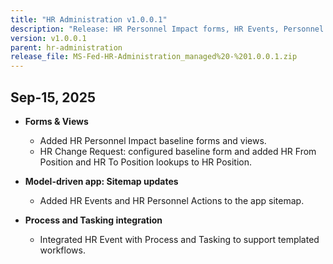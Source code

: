 ```yaml
---
title: "HR Administration v1.0.0.1"
description: "Release: HR Personnel Impact forms, HR Events, Personnel Actions, and Process & Tasking integration."
version: v1.0.0.1
parent: hr-administration
release_file: MS-Fed-HR-Administration_managed%20-%201.0.0.1.zip
---
```


## Sep-15, 2025

- **Forms & Views**
    - Added HR Personnel Impact baseline forms and views.
    - HR Change Request: configured baseline form and added HR From Position and HR To Position lookups to HR Position.

- **Model-driven app: Sitemap updates**
    - Added HR Events and HR Personnel Actions to the app sitemap.

- **Process and Tasking integration**
    - Integrated HR Event with Process and Tasking to support templated workflows.

